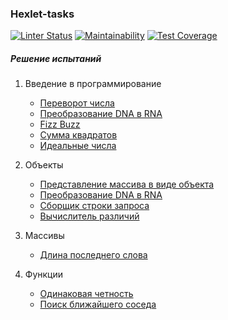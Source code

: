 ### Hexlet-tasks

[![Linter Status](https://github.com/Rema04Dev/hexlet-tasks/actions/workflows/check.yml/badge.svg)](https://github.com/Rema04Dev/hexlet-tasks/actions/workflows/check.yml)
[![Maintainability](https://api.codeclimate.com/v1/badges/a99a88d28ad37a79dbf6/maintainability)](https://codeclimate.com/github/Rema04Dev/hexlet-tasks)
[![Test Coverage](https://api.codeclimate.com/v1/badges/a99a88d28ad37a79dbf6/test_coverage)](https://codeclimate.com/github/Rema04Dev/hexlet-tasks/test_coverage)

##### Решение испытаний

1. Введение в программирование

   - [Переворот числа](introduction/reverse-number.js)
   - [Преобразование DNA в RNA](introduction/dnaToRna.js)
   - [Fizz Buzz](introduction/fizzBuzz.js)
   - [Сумма квадратов](introduction/sumSquareDifference.js)
   - [Идеальные числа](introduction/isPerfect.js)

2. Объекты

   - [Представление массива в виде объекта](objects/fromPairs.js)
   - [Преобразование DNA в RNA](objects/dnaToRna.js)
   - [Сборщик строки запроса](objects/buildQueryString.js)
   - [Вычислитель различий](objects/genDiff.js)

3. Массивы

   - [Длина последнего слова](arrays/getLastWordLength.js)

4. Функции
   - [Одинаковая четность](functions/sameParityFilter.js)
   - [Поиск ближайшего соседа](functions/findIndexOfNearest.js)

